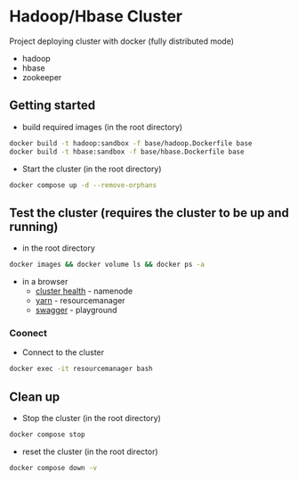 # Hadoop/Hbase Cluster

Project deploying cluster with docker (fully distributed mode)
- hadoop
- hbase
- zookeeper

## Getting started

- build required images (in the root directory)

```bash
docker build -t hadoop:sandbox -f base/hadoop.Dockerfile base	
docker build -t hbase:sandbox -f base/hbase.Dockerfile base
```

- Start the cluster (in the root directory)

```bash
docker compose up -d --remove-orphans
```

## Test the cluster (requires the cluster to be up and running)

- in the root directory

```bash
docker images && docker volume ls && docker ps -a
```

- in a browser
  - [cluster health](http://localhost:9870) - namenode
  - [yarn](http://localhost:8088) - resourcemanager
  - [swagger](http://localhost:7080/swagger) - playground

### Coonect

- Connect to the cluster

```bash
docker exec -it resourcemanager bash
```

## Clean up

- Stop the cluster (in the root directory)

```bash
docker compose stop
```

- reset the cluster (in the root director)

```bash
docker compose down -v
```
